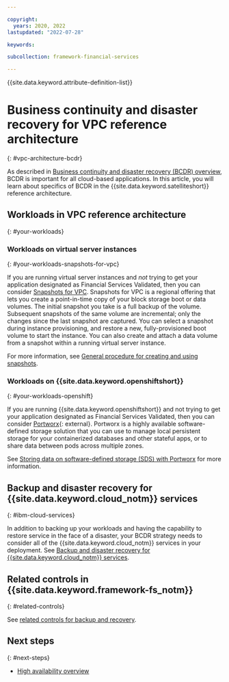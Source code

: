 ```yaml
---

copyright:
  years: 2020, 2022
lastupdated: "2022-07-28"

keywords: 

subcollection: framework-financial-services

---
```


{{site.data.keyword.attribute-definition-list}}

# Business continuity and disaster recovery for VPC reference architecture
{: #vpc-architecture-bcdr}

As described in [Business continuity and disaster recovery (BCDR) overview](/docs/framework-financial-services?topic=framework-financial-services-shared-bcdr), BCDR is important for all cloud-based applications. In this article, you will learn about specifics of BCDR in the {{site.data.keyword.satelliteshort}} reference architecture.

## Workloads in VPC reference architecture
{: #your-workloads}

### Workloads on virtual server instances
{: #your-workloads-snapshots-for-vpc}

If you are running virtual server instances and _not_ trying to get your application designated as Financial Services Validated, then you can consider [Snapshots for VPC](/docs/vpc?topic=vpc-snapshots-vpc-about). Snapshots for VPC is a regional offering that lets you create a point-in-time copy of your block storage boot or data volumes. The initial snapshot you take is a full backup of the volume. Subsequent snapshots of the same volume are incremental; only the changes since the last snapshot are captured. You can select a snapshot during instance provisioning, and restore a new, fully-provisioned boot volume to start the instance. You can also create and attach a data volume from a snapshot within a running virtual server instance.

For more information, see [General procedure for creating and using snapshots](/docs/vpc?topic=vpc-snapshots-vpc-about#snapshots-vpc-procedure-overview).

### Workloads on {{site.data.keyword.openshiftshort}}
{: #your-workloads-openshift}

If you are running {{site.data.keyword.openshiftshort}} and not trying to get your application designated as Financial Services Validated, then you can consider [Portworx](https://portworx.com/products/portworx-enterprise//){: external}. Portworx is a highly available software-defined storage solution that you can use to manage local persistent storage for your containerized databases and other stateful apps, or to share data between pods across multiple zones.

See [Storing data on software-defined storage (SDS) with Portworx](/docs/openshift?topic=openshift-portworx) for more information.

## Backup and disaster recovery for {{site.data.keyword.cloud_notm}} services
{: #ibm-cloud-services}

In addition to backing up your workloads and having the capability to restore service in the face of a disaster, your BCDR strategy needs to consider all of the {{site.data.keyword.cloud_notm}} services in your deployment. See [Backup and disaster recovery for {{site.data.keyword.cloud_notm}} services](/docs/framework-financial-services?topic=framework-financial-services-shared-bcdr#ibm-cloud-services).

## Related controls in {{site.data.keyword.framework-fs_notm}}
{: #related-controls}

See [related controls for backup and recovery](/docs/framework-financial-services?topic=framework-financial-services-shared-bcdr#related-controls).

## Next steps
{: #next-steps}

- [High availability overview](/docs/framework-financial-services?topic=framework-financial-services-shared-high-availability)
